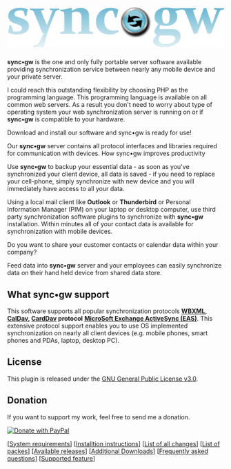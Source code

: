 # ![picture alt](https://github.com/toteph42/syncgw/blob/master/downloads/syncgw.png "sync•gw") #
 
**sync•gw** is the one and only fully portable server software available providing synchronization service between nearly any mobile device and your private server.

I could reach this outstanding flexibility by choosing PHP as the programming language. This programming language is available on all common web servers. As a result you don't need to worry about type of operating system your web synchronization server is running on or if **sync•gw** is compatible to your hardware.
 
Download and install our software and sync•gw is ready for use!

Our **sync•gw** server contains all protocol interfaces and libraries required for communication with devices.
How sync•gw improves productivity

Use **sync•gw** to backup your essential data - as soon as you've synchronized your client device, all data is 
saved - if you need to replace your cell-phone, simply synchronize with new device and you will immediately have access to all your data.
	
Using a local mail client like **Outlook** or **Thunderbird** or Personal Information Manager (PIM) on your 
laptop or desktop computer, use third party synchronization software plugins to synchronize with **sync•gw**
installation. Within minutes all of your contact data is available for synchronization with mobile devices.

Do you want to share your customer contacts or calendar data within your company? 

Feed data into **sync•gw** server and your employees can easily synchronize data on their hand held device from 
shared data store.

## What sync•gw support ##

This software supports all popular synchronization protocols **[WBXML](http://en.wikipedia.org/wiki/WBXML)**, 
**[CalDav](http://en.wikipedia.org/wiki/CalDAV), [CardDav](http://en.wikipedia.org/wiki/CardDAV) protocol** 
**[MicroSoft Exchange ActiveSync (EAS)](http://en.wikipedia.org/wiki/Exchange_ActiveSync)**. This extensive 
protocol support enables you to use OS implemented synchronization on nearly all client devices (e.g. mobile 
phones, smart phones and PDAs, laptop, desktop PC).

## License ##
This plugin is released under the [GNU General Public License v3.0](https://github.com/toteph42/syncgw/blob/master/LICENSE).

## Donation ##
If you want to support my work, feel free to send me a donation.

<a href="https://www.paypal.com/donate/?hosted_button_id=DS6VK49NAFHEQ" target="_blank">
  <img src="https://www.paypalobjects.com/en_US/DK/i/btn/btn_donateCC_LG.gif" alt="Donate with PayPal"/>
</a>

   
[[System requirements](https://github.com/toteph42/syncgw/blob/master/downloads/PreReqs.md)] [[Installtion instructions](https://github.com/toteph42/syncgw/blob/master/Installation.md)] [[List of all changes](https://github.com/toteph42/syncgw/blob/master/downloads/Changes.md)] [[List of packes](https://github.com/toteph42/syncgw/blob/master/downloads/Packages.md)] [[Available releases](https://github.com/toteph42/syncgw/releases)] [[Additional Downloads](https://github.com/toteph42/syncgw/blob/master/downloads/Downloads.md)] [[Frequently asked questions](https://github.com/toteph42/syncgw/blob/master/downloads/FAQ.md)] [[Supported feature](https://github.com/toteph42/syncgw/blob/master/downloads/Features.md)]


